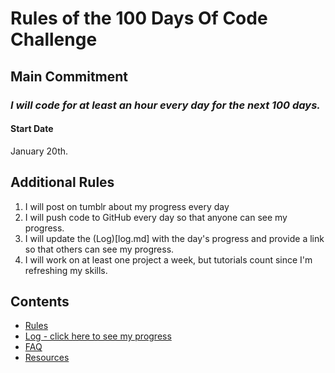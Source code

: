 # Rules of the 100 Days Of Code Challenge

## Main Commitment
### *I will code for at least an hour every day for the next 100 days.*

#### Start Date
January 20th.

## Additional Rules
1. I will post on tumblr about my progress every day
3. I will push code to GitHub every day so that anyone can see my progress.
4. I will update the (Log)[log.md] with the day's progress and provide a link so that others can see my progress.
5. I will work on at least one project a week, but tutorials count since I'm refreshing my skills.


## Contents
* [Rules](rules.md)
* [Log - click here to see my progress](log.md)
* [FAQ](FAQ.md)
* [Resources](resources.md)
